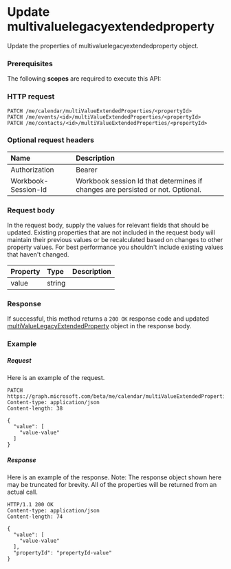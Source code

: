 # Update multivaluelegacyextendedproperty

Update the properties of multivaluelegacyextendedproperty object.
### Prerequisites
The following **scopes** are required to execute this API: 
### HTTP request
<!-- { "blockType": "ignored" } -->
```http
PATCH /me/calendar/multiValueExtendedProperties/<propertyId>
PATCH /me/events/<id>/multiValueExtendedProperties/<propertyId>
PATCH /me/contacts/<id>/multiValueExtendedProperties/<propertyId>
```
### Optional request headers
| Name       | Description|
|:-----------|:-----------|
| Authorization  | Bearer <code>|
| Workbook-Session-Id  | Workbook session Id that determines if changes are persisted or not. Optional.|

### Request body
In the request body, supply the values for relevant fields that should be updated. Existing properties that are not included in the request body will maintain their previous values or be recalculated based on changes to other property values. For best performance you shouldn't include existing values that haven't changed.

| Property	   | Type	|Description|
|:---------------|:--------|:----------|
|value|string||

### Response
If successful, this method returns a `200 OK` response code and updated [multiValueLegacyExtendedProperty](../resources/multivaluelegacyextendedproperty.md) object in the response body.
### Example
##### Request
Here is an example of the request.
<!-- {
  "blockType": "request",
  "name": "update_multivaluelegacyextendedproperty"
}-->
```http
PATCH https://graph.microsoft.com/beta/me/calendar/multiValueExtendedProperties/<propertyId>
Content-type: application/json
Content-length: 38

{
  "value": [
    "value-value"
  ]
}
```
##### Response
Here is an example of the response. Note: The response object shown here may be truncated for brevity. All of the properties will be returned from an actual call.
<!-- {
  "blockType": "response",
  "truncated": true,
  "@odata.type": "microsoft.graph.multivaluelegacyextendedproperty"
} -->
```http
HTTP/1.1 200 OK
Content-type: application/json
Content-length: 74

{
  "value": [
    "value-value"
  ],
  "propertyId": "propertyId-value"
}
```

<!-- uuid: 8fcb5dbc-d5aa-4681-8e31-b001d5168d79
2015-10-25 14:57:30 UTC -->
<!-- {
  "type": "#page.annotation",
  "description": "Update multivaluelegacyextendedproperty",
  "keywords": "",
  "section": "documentation",
  "tocPath": ""
}-->